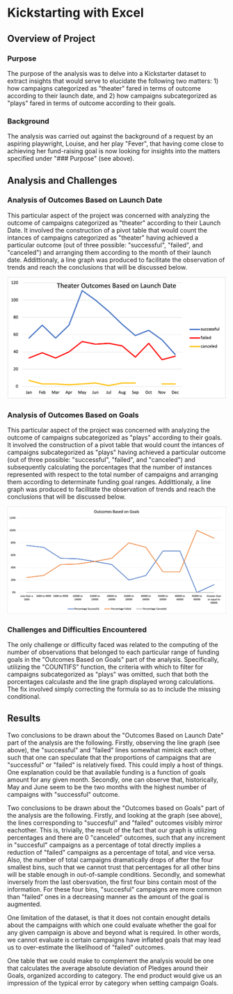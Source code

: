 # Kickstarting with Excel

## Overview of Project

### Purpose

The purpose of the analysis was to delve into a Kickstarter dataset to extract insights that would serve to elucidate the following two matters: 1) how campaigns categorized as "theater" fared in terms of outcome according to their launch date, and 2) how campaigns subcategorized as "plays" fared in terms of outcome according to their goals. 

### Background

The analysis was carried out against the background of a request by an aspiring playwright, Louise, and her play "Fever", that having come close to achieving her fund-raising goal is now looking for insights into the matters specified under "### Purpose" (see above).

## Analysis and Challenges

### Analysis of Outcomes Based on Launch Date

This particular aspect of the project was concerned with analyzing the outcome of campaigns categorized as "theater" according to their Launch Date. It involved the construction of a pivot table that would count the intances of campaigns categorized as "theater" having achieved a particular outcome (out of three possible: "successful", "failed", and "canceled") and arranging them according to the month of their launch date. Addittionaly, a line graph was produced to facilitate the observation of trends and reach the conclusions that will be discussed below.

![](Resources/Theater_Outcomes_vs_Launch.png)

### Analysis of Outcomes Based on Goals

This particular aspect of the project was concerned with analyzing the outcome of campaigns subcategorized as "plays" according to their goals. It involved the construction of a pivot table that would count the intances of campaigns subcategorized as "plays" having achieved a particular outcome (out of three possible: "successful", "failed", and "canceled") and subsequently calculating the porcentages that the number of instances represented with respect to the total number of campaigns and arranging them according to determinate funding goal ranges. Addittionaly, a line graph was produced to facilitate the observation of trends and reach the conclusions that will be discussed below.

![](Resources/Outcomes_vs_Goals.png)

### Challenges and Difficulties Encountered

The only challenge or difficulty faced was related to the computing of the number of observations that belonged to each particular range of funding goals in the "Outcomes Based on Goals" part of the analysis. Specifically, utilizing the "COUNTIFS" function, the criteria with which to filter for campaigns subcategorized as "plays" was omitted, such that both the porcentages calculaste and the line graph displayed wrong calculations. The fix involved simply correcting the formula so as to include the missing conditional.

## Results

Two conclusions to be drawn about the "Outcomes Based on Launch Date" part of the analysis are the following. Firstly, observing the line graph (see above), the "successful" and "failed" lines somewhat mimick each other, such that one can speculate that the proportions of campaigns that are "successful" or "failed" is relatively fixed. This could imply a host of things. One explanation could be that available funding is a function of goals amount for any given month. Secondly, one can observe that, historically, May and June seem to be the two months with the highest number of campaigns with "successful" outcome.

Two conclusions to be drawn about the "Outcomes based on Goals" part of the analysis are the following. Firstly, and looking at the graph (see above), the lines corresponding to "succesful" and "failed" outcomes visibly mirror eachother. This is, trivially, the result of the fact that our graph is utilizing percentages and there are 0 "canceled" outcomes, such that any increment in "succesful" campaigns as a percentage of total directly implies a reduction of "failed" campaigns as a percentage of total, and vice versa. Also, the number of total campaigns dramatically drops of after the four smallest bins, such that we cannot trust that percentages for all other bins will be stable enough in out-of-sample conditions. Secondly, and somewhat inversely from the last obersvation, the first four bins contain most of the information. For these four bins, "succesful" campaigns are more common than "failed" ones in a decreasing manner as the amount of the goal is augmented.

One limitation of the dataset, is that it does not contain enought details about the campaigns with which one could evaluate whether the goal for any given campaign is above and beyond what is required. In other words, we cannot evaluate is certain campaigns have inflated goals that may lead us to over-estimate the likelihood of "failed" outcomes.

One table that we could make to complement the analysis would be one that calculates the average absolute deviation of Pledges around their Goals, organized according to category. The end product would give us an impression of the typical error by category when setting campaign Goals.
